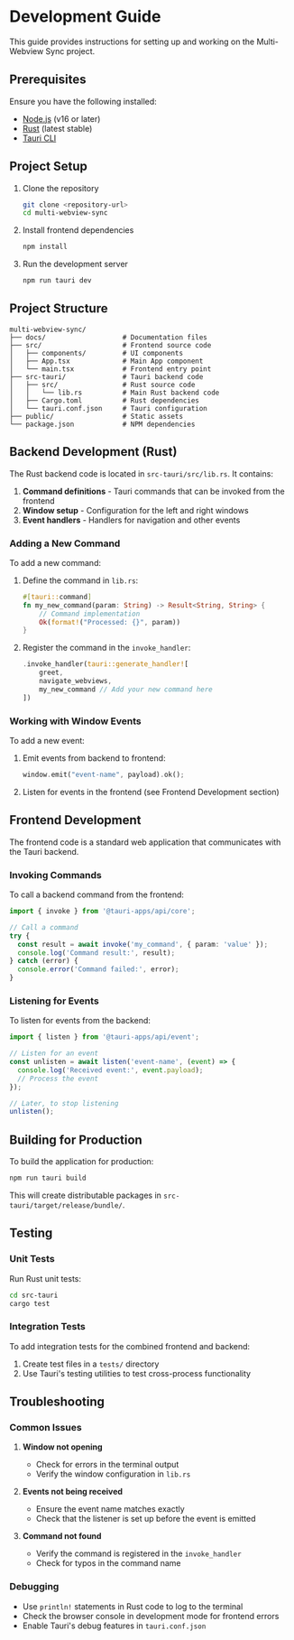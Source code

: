 # Development Guide

This guide provides instructions for setting up and working on the Multi-Webview Sync project.

## Prerequisites

Ensure you have the following installed:

- [Node.js](https://nodejs.org/) (v16 or later)
- [Rust](https://www.rust-lang.org/tools/install) (latest stable)
- [Tauri CLI](https://tauri.app/v2/guides/getting-started/setup/)

## Project Setup

1. Clone the repository
   ```bash
   git clone <repository-url>
   cd multi-webview-sync
   ```

2. Install frontend dependencies
   ```bash
   npm install
   ```

3. Run the development server
   ```bash
   npm run tauri dev
   ```

## Project Structure

```
multi-webview-sync/
├── docs/                   # Documentation files
├── src/                    # Frontend source code
│   ├── components/         # UI components
│   ├── App.tsx             # Main App component
│   └── main.tsx            # Frontend entry point
├── src-tauri/              # Tauri backend code
│   ├── src/                # Rust source code
│   │   └── lib.rs          # Main Rust backend code
│   ├── Cargo.toml          # Rust dependencies
│   └── tauri.conf.json     # Tauri configuration
├── public/                 # Static assets
└── package.json            # NPM dependencies
```

## Backend Development (Rust)

The Rust backend code is located in `src-tauri/src/lib.rs`. It contains:

1. **Command definitions** - Tauri commands that can be invoked from the frontend
2. **Window setup** - Configuration for the left and right windows
3. **Event handlers** - Handlers for navigation and other events

### Adding a New Command

To add a new command:

1. Define the command in `lib.rs`:
   ```rust
   #[tauri::command]
   fn my_new_command(param: String) -> Result<String, String> {
       // Command implementation
       Ok(format!("Processed: {}", param))
   }
   ```

2. Register the command in the `invoke_handler`:
   ```rust
   .invoke_handler(tauri::generate_handler![
       greet, 
       navigate_webviews,
       my_new_command // Add your new command here
   ])
   ```

### Working with Window Events

To add a new event:

1. Emit events from backend to frontend:
   ```rust
   window.emit("event-name", payload).ok();
   ```

2. Listen for events in the frontend (see Frontend Development section)

## Frontend Development

The frontend code is a standard web application that communicates with the Tauri backend.

### Invoking Commands

To call a backend command from the frontend:

```typescript
import { invoke } from '@tauri-apps/api/core';

// Call a command
try {
  const result = await invoke('my_command', { param: 'value' });
  console.log('Command result:', result);
} catch (error) {
  console.error('Command failed:', error);
}
```

### Listening for Events

To listen for events from the backend:

```typescript
import { listen } from '@tauri-apps/api/event';

// Listen for an event
const unlisten = await listen('event-name', (event) => {
  console.log('Received event:', event.payload);
  // Process the event
});

// Later, to stop listening
unlisten();
```

## Building for Production

To build the application for production:

```bash
npm run tauri build
```

This will create distributable packages in `src-tauri/target/release/bundle/`.

## Testing

### Unit Tests

Run Rust unit tests:

```bash
cd src-tauri
cargo test
```

### Integration Tests

To add integration tests for the combined frontend and backend:

1. Create test files in a `tests/` directory
2. Use Tauri's testing utilities to test cross-process functionality

## Troubleshooting

### Common Issues

1. **Window not opening**
   - Check for errors in the terminal output
   - Verify the window configuration in `lib.rs`

2. **Events not being received**
   - Ensure the event name matches exactly
   - Check that the listener is set up before the event is emitted

3. **Command not found**
   - Verify the command is registered in the `invoke_handler`
   - Check for typos in the command name

### Debugging

- Use `println!` statements in Rust code to log to the terminal
- Check the browser console in development mode for frontend errors
- Enable Tauri's debug features in `tauri.conf.json` 